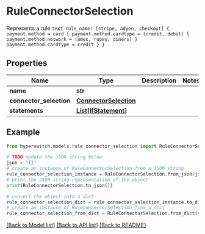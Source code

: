 # RuleConnectorSelection

Represents a rule  ```text rule_name: [stripe, adyen, checkout] { payment.method = card { payment.method.cardtype = (credit, debit) { payment.method.network = (amex, rupay, diners) }  payment.method.cardtype = credit } } ```

## Properties

Name | Type | Description | Notes
------------ | ------------- | ------------- | -------------
**name** | **str** |  | 
**connector_selection** | [**ConnectorSelection**](ConnectorSelection.md) |  | 
**statements** | [**List[IfStatement]**](IfStatement.md) |  | 

## Example

```python
from hyperswitch.models.rule_connector_selection import RuleConnectorSelection

# TODO update the JSON string below
json = "{}"
# create an instance of RuleConnectorSelection from a JSON string
rule_connector_selection_instance = RuleConnectorSelection.from_json(json)
# print the JSON string representation of the object
print(RuleConnectorSelection.to_json())

# convert the object into a dict
rule_connector_selection_dict = rule_connector_selection_instance.to_dict()
# create an instance of RuleConnectorSelection from a dict
rule_connector_selection_from_dict = RuleConnectorSelection.from_dict(rule_connector_selection_dict)
```
[[Back to Model list]](../README.md#documentation-for-models) [[Back to API list]](../README.md#documentation-for-api-endpoints) [[Back to README]](../README.md)


